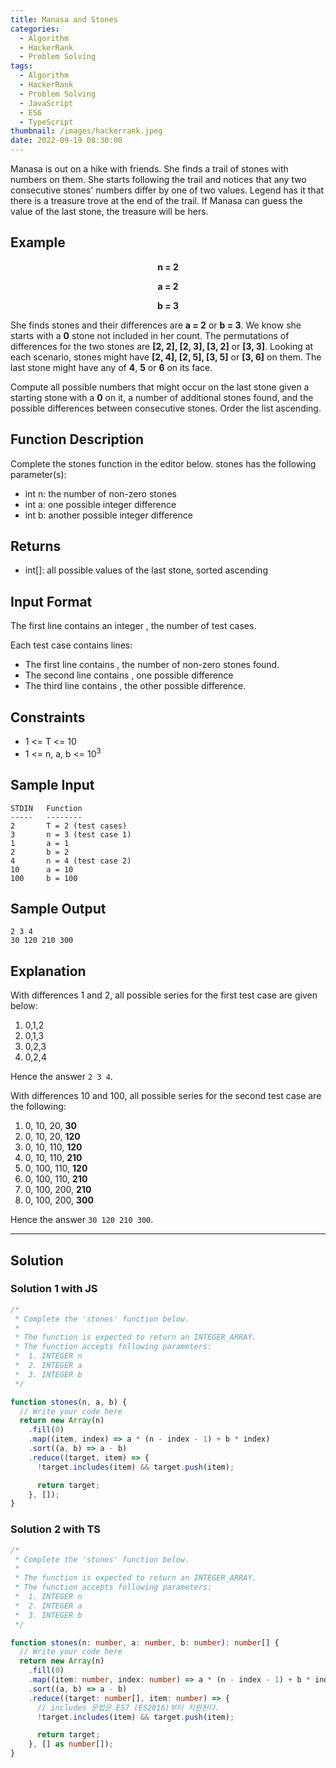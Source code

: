 ```yaml
---
title: Manasa and Stones
categories:
  - Algorithm
  - HackerRank
  - Problem Solving
tags:
  - Algorithm
  - HackerRank
  - Problem Solving
  - JavaScript
  - ES6
  - TypeScript
thumbnail: /images/hackerrank.jpeg
date: 2022-09-19 08:30:00
---
```



Manasa is out on a hike with friends. She finds a trail of stones with numbers on them. She starts following the trail and notices that any two consecutive stones' numbers differ by one of two values. Legend has it that there is a treasure trove at the end of the trail. If Manasa can guess the value of the last stone, the treasure will be hers.

<!-- more -->

## Example

**<p align="center">n = 2</p>**

**<p align="center">a = 2</p>**

**<p align="center">b = 3</p>**

She finds stones and their differences are **a = 2** or **b = 3**. We know she starts with a **0** stone not included in her count. The permutations of differences for the two stones are **[2, 2], [2, 3], [3, 2]** or **[3, 3]**. Looking at each scenario, stones might have **[2, 4], [2, 5], [3, 5]** or **[3, 6]** on them. The last stone might have any of **4**, **5** or **6** on its face.

Compute all possible numbers that might occur on the last stone given a starting stone with a **0** on it, a number of additional stones found, and the possible differences between consecutive stones. Order the list ascending.

## Function Description

Complete the stones function in the editor below.
stones has the following parameter(s):

- int n: the number of non-zero stones
- int a: one possible integer difference
- int b: another possible integer difference

## Returns

- int[]: all possible values of the last stone, sorted ascending

## Input Format

The first line contains an integer , the number of test cases.

Each test case contains lines:

- The first line contains , the number of non-zero stones found.
- The second line contains , one possible difference
- The third line contains , the other possible difference.

## Constraints

- 1 <= T <= 10
- 1 <= n, a, b <= 10<sup>3</sup>

## Sample Input

```
STDIN   Function
-----   --------
2       T = 2 (test cases)
3       n = 3 (test case 1)
1       a = 1
2       b = 2
4       n = 4 (test case 2)
10      a = 10
100     b = 100
```

## Sample Output

```
2 3 4
30 120 210 300
```

## Explanation

With differences 1 and 2, all possible series for the first test case are given below:

1. 0,1,2
2. 0,1,3
3. 0,2,3
4. 0,2,4

Hence the answer `2 3 4`.

With differences 10 and 100, all possible series for the second test case are the following:

1. 0, 10, 20, **30**
2. 0, 10, 20, **120**
3. 0, 10, 110, **120**
4. 0, 10, 110, **210**
5. 0, 100, 110, **120**
6. 0, 100, 110, **210**
7. 0, 100, 200, **210**
8. 0, 100, 200, **300**

Hence the answer `30 120 210 300`.

---

## Solution

### Solution 1 with JS

```javascript
/*
 * Complete the 'stones' function below.
 *
 * The function is expected to return an INTEGER_ARRAY.
 * The function accepts following parameters:
 *  1. INTEGER n
 *  2. INTEGER a
 *  3. INTEGER b
 */

function stones(n, a, b) {
  // Write your code here
  return new Array(n)
    .fill(0)
    .map((item, index) => a * (n - index - 1) + b * index)
    .sort((a, b) => a - b)
    .reduce((target, item) => {
      !target.includes(item) && target.push(item);

      return target;
    }, []);
}
```

### Solution 2 with TS

```typescript
/*
 * Complete the 'stones' function below.
 *
 * The function is expected to return an INTEGER_ARRAY.
 * The function accepts following parameters:
 *  1. INTEGER n
 *  2. INTEGER a
 *  3. INTEGER b
 */

function stones(n: number, a: number, b: number): number[] {
  // Write your code here
  return new Array(n)
    .fill(0)
    .map((item: number, index: number) => a * (n - index - 1) + b * index)
    .sort((a, b) => a - b)
    .reduce((target: number[], item: number) => {
      // includes 문법은 ES7 (ES2016)부터 지원된다.
      !target.includes(item) && target.push(item);

      return target;
    }, [] as number[]);
}
```
